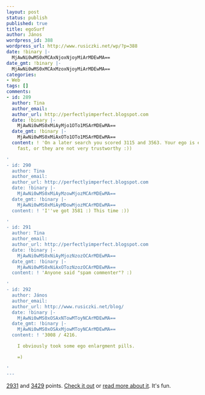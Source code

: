 ```yaml
---
layout: post
status: publish
published: true
title: egoSurf
author: János
wordpress_id: 388
wordpress_url: http://www.rusiczki.net/wp/?p=388
date: !binary |-
  MjAwNi0wMS0xMCAxNjoxNjoyMiArMDEwMA==
date_gmt: !binary |-
  MjAwNi0wMS0xMCAxMzoxNjoyMiArMDEwMA==
categories:
- Web
tags: []
comments:
- id: 289
  author: Tina
  author_email: 
  author_url: http://perfectlyimperfect.blogspot.com
  date: !binary |-
    MjAwNi0wMS0xMiAyMjo1OTo1MSArMDEwMA==
  date_gmt: !binary |-
    MjAwNi0wMS0xMiAxOTo1OTo1MSArMDEwMA==
  content: ! 'On a later search you scored 3115 and 3563. Your ego is either boosting
    fast, or they are not very trustworthy :))

'
- id: 290
  author: Tina
  author_email: 
  author_url: http://perfectlyimperfect.blogspot.com
  date: !binary |-
    MjAwNi0wMS0xMiAyMzowMjozMCArMDEwMA==
  date_gmt: !binary |-
    MjAwNi0wMS0xMiAyMDowMjozMCArMDEwMA==
  content: ! 'I''ve got 3581 :) This time :))

'
- id: 291
  author: Tina
  author_email: 
  author_url: http://perfectlyimperfect.blogspot.com
  date: !binary |-
    MjAwNi0wMS0xNiAyMjozNzozOCArMDEwMA==
  date_gmt: !binary |-
    MjAwNi0wMS0xNiAxOTozNzozOCArMDEwMA==
  content: ! 'Anyone said "spam commenter"? :)

'
- id: 292
  author: János
  author_email: 
  author_url: http://www.rusiczki.net/blog/
  date: !binary |-
    MjAwNi0wMS0xOSAxNTowMToyNCArMDEwMA==
  date_gmt: !binary |-
    MjAwNi0wMS0xOSAxMjowMToyNCArMDEwMA==
  content: ! '3008 / 4216.

    I obviously took some ego enlargment pills.

    =)

'
---
```

<p><a href="http://www.egosurf.org/search.php?search=kitsched&resource=www.rusiczki.net&e-g=1&c-g=.com&c-y=.com&c-m=.com&ds=1">2931</a> and <a href="http://www.egosurf.org/search.php?search=rusiczki&resource=www.rusiczki.net&e-g=1&c-g=.com&c-y=.com&c-m=.com&ds=1">3429</a> points. <a href="http://www.egosurf.org">Check it out</a> or <a href="http://downloadsquad.com/2006/01/10/ego-surf-know-your-place/">read more about it</a>. It's fun.</p>
